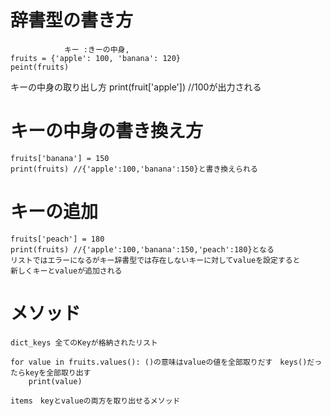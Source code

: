 # 辞書型の書き方
                キー :きーの中身,
    fruits = {'apple': 100, 'banana': 120}
    peint(fruits)

キーの中身の取り出し方
    print(fruit['apple']) //100が出力される

# キーの中身の書き換え方
    fruits['banana'] = 150
    print(fruits) //{'apple':100,'banana':150}と書き換えられる

# キーの追加
    fruits['peach'] = 180
    print(fruits) //{'apple':100,'banana':150,'peach':180}となる
    リストではエラーになるがキー辞書型では存在しないキーに対してvalueを設定すると
    新しくキーとvalueが追加される

# メソッド
    dict_keys 全てのKeyが格納されたリスト

    for value in fruits.values(): ()の意味はvalueの値を全部取りだす　keys()だったらkeyを全部取り出す
        print(value)

    items　keyとvalueの両方を取り出せるメソッド